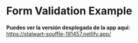 # Form Validation Example

**Puedes ver la versión desplegada de la app aquí:**\
https://stalwart-souffle-191457.netlify.app/
